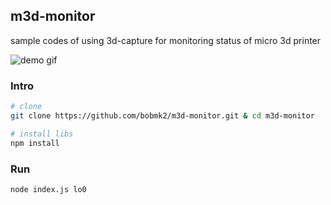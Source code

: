 ## m3d-monitor

sample codes of using 3d-capture for monitoring status of micro 3d printer

![demo gif](https://cloud.githubusercontent.com/assets/1858949/13546925/d2ec52ec-e2ff-11e5-8a0d-2f8ca52dc523.gif)

### Intro

```bash
# clone
git clone https://github.com/bobmk2/m3d-monitor.git & cd m3d-monitor

# install libs
npm install
```

### Run

```
node index.js lo0
```
